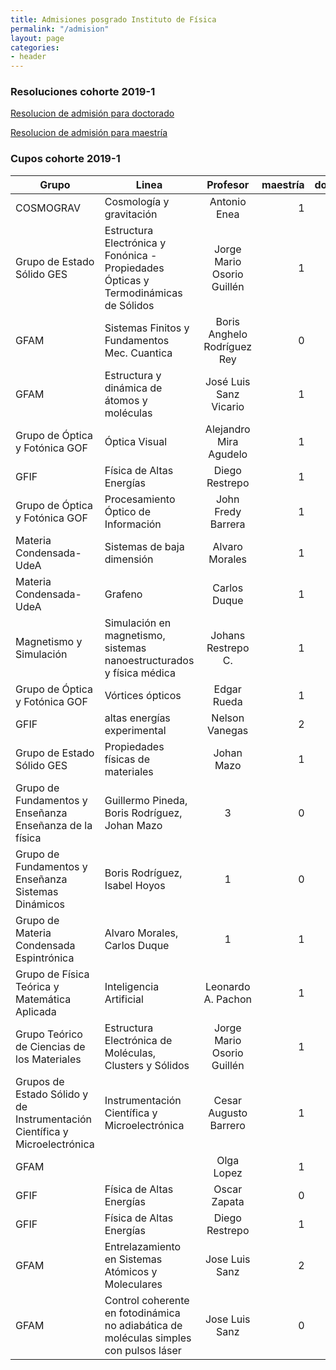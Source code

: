 ```yaml
---
title: Admisiones posgrado Instituto de Física
permalink: "/admision"
layout: page
categories:
- header
---
```


### Resoluciones cohorte 2019-1

[Resolucion de admisión para doctorado](https://drive.google.com/file/d/1uqDLLqpDzvtAX_FyafS4AmdLOvIq6_hz/view)

[Resolucion de admisión para maestría](https://drive.google.com/file/d/1LiiXHaf9ttc2QY0PCC4i_m7-f-ojybZ6/view)

### Cupos cohorte 2019-1

| Grupo | Linea         | Profesor           | maestría  | doctorado |
| ----------- |------------- |:-------------:| -----:|------:|
| COSMOGRAV      | Cosmología y gravitación | Antonio Enea |  1     |     2    |
|Grupo de Estado Sólido GES|    Estructura Electrónica y Fonónica - Propiedades Ópticas y Termodinámicas de Sólidos|    Jorge Mario Osorio Guillén| 1   |1|
|GFAM   |Sistemas Finitos y Fundamentos Mec. Cuantica   |Boris Anghelo Rodríguez Rey|   0|  1|
GFAM | Estructura y dinámica de átomos y moléculas | José Luis Sanz Vicario | 1 | 1 |
Grupo de Óptica y Fotónica GOF | Óptica Visual | Alejandro Mira Agudelo | 1 | 0 |
| GFIF | Física de Altas Energías | Diego Restrepo | 1 | 1 |
| Grupo de Óptica y Fotónica GOF | Procesamiento Óptico de Información | John Fredy Barrera | 1 | 1 |
| Materia Condensada-UdeA | Sistemas de baja dimensión | Alvaro Morales | 1 | 1 |
| Materia Condensada-UdeA | Grafeno | Carlos Duque | 1 | 1 |
| Magnetismo y Simulación | Simulación en magnetismo, sistemas nanoestructurados y física médica | Johans Restrepo C. | 1 | 1 |
| Grupo de Óptica y Fotónica GOF | Vórtices ópticos | Edgar Rueda | 1 | 0 |
| GFIF | altas energías experimental| Nelson Vanegas | 2 | 1 |
| Grupo de Estado Sólido GES | Propiedades físicas de materiales | Johan Mazo | 1 | 1 |
| Grupo de Fundamentos y Enseñanza Enseñanza de la física | Guillermo Pineda, Boris Rodríguez, Johan Mazo | 3 | 0 |
| Grupo de Fundamentos y Enseñanza Sistemas Dinámicos | Boris Rodríguez, Isabel Hoyos | 1 | 0 |
| Grupo de Materia Condensada Espintrónica | Alvaro Morales, Carlos Duque | 1 | 1 |
| Grupo de Física Teórica y Matemática Aplicada | Inteligencia Artificial | Leonardo A. Pachon | 1 | 1 |
| Grupo Teórico de Ciencias de los Materiales | Estructura Electrónica de Moléculas, Clusters y Sólidos | Jorge Mario Osorio Guillén | 1 | 0 |
| Grupos de Estado Sólido y de Instrumentación Científica y Microelectrónica | Instrumentación Científica y Microelectrónica | Cesar Augusto Barrero | 1 | 1 |
| GFAM | |Olga Lopez | 1 | 1 |
| GFIF | Física de Altas Energías | Oscar Zapata | 0 | 1 |
| GFIF | Física de Altas Energías | Diego Restrepo | 1 | 1 |
| GFAM | Entrelazamiento en Sistemas Atómicos y Moleculares | Jose Luis Sanz | 2 | 0 |
| GFAM | Control coherente en fotodinámica no adiabática de moléculas simples con pulsos láser | Jose Luis Sanz | 0 | 1 |

